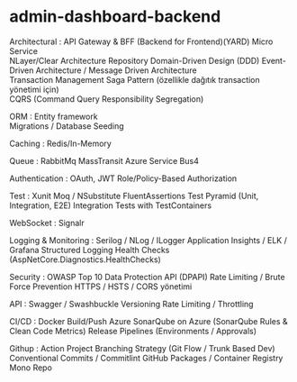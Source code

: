 # admin-dashboard-backend

Architectural : 
    API Gateway & BFF (Backend for Frontend)(YARD)
    Micro Service    
    NLayer/Clear Architecture
    Repository
    Domain-Driven Design (DDD)
    Event-Driven Architecture / Message Driven Architecture   
    Transaction Management
    Saga Pattern (özellikle dağıtık transaction yönetimi için)    
    CQRS (Command Query Responsibility Segregation)

ORM : 
    Entity framework    
    Migrations / Database Seeding

Caching : 
    Redis/In-Memory

Queue : 
    RabbitMq 
    MassTransit
    Azure Service Bus4

Authentication :
    OAuth, JWT
    Role/Policy-Based Authorization

Test : 
    Xunit
    Moq / NSubstitute
    FluentAssertions
    Test Pyramid (Unit, Integration, E2E)
    Integration Tests with TestContainers

WebSocket : 
    Signalr

Logging & Monitoring :
    Serilog / NLog / ILogger
    Application Insights / ELK / Grafana
    Structured Logging
    Health Checks (AspNetCore.Diagnostics.HealthChecks)

Security :
    OWASP Top 10
    Data Protection API (DPAPI)
    Rate Limiting / Brute Force Prevention
    HTTPS / HSTS / CORS yönetimi

API :
    Swagger / Swashbuckle
    Versioning
    Rate Limiting / Throttling

CI/CD : 
    Docker Build/Push
    Azure
    SonarQube on Azure (SonarQube Rules & Clean Code Metrics)
    Release Pipelines (Environments / Approvals)

Githup :
    Action
    Project
    Branching Strategy (Git Flow / Trunk Based Dev)
    Conventional Commits / Commitlint
    GitHub Packages / Container Registry
    Mono Repo
